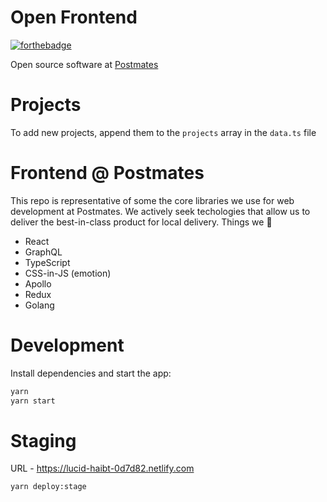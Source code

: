 # Open Frontend

[![forthebadge](http://forthebadge.com/images/badges/built-with-love.svg)](http://forthebadge.com)

Open source software at [Postmates](https://postmates.com)

# Projects
To add new projects, append them to the `projects` array in the `data.ts` file

# Frontend @ Postmates
This repo is representative of some the core libraries we use for web development at Postmates. We actively seek techologies that allow us to deliver the best-in-class product for local delivery. Things we 💜

- React
- GraphQL
- TypeScript
- CSS-in-JS (emotion)
- Apollo
- Redux
- Golang

# Development

Install dependencies and start the app:

```sh
yarn
yarn start
```

# Staging

URL - https://lucid-haibt-0d7d82.netlify.com

```sh
yarn deploy:stage
```
